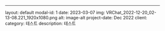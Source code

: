 ---
layout: default
modal-id: 1
date: 2023-03-07
img: VRChat_2022-12-20_02-13-08.221_1920x1080.png
alt: image-alt
project-date: Dec 2022
client: 
category: 테스트
description: 테스트
